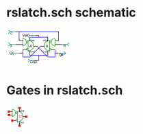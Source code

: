 # rslatch.sch schematic
![rslatch.sch](rslatch.png)
# Gates in rslatch.sch
[ ![nor1and.sym](../sym/nor1and.png) ](nor1and.html)
